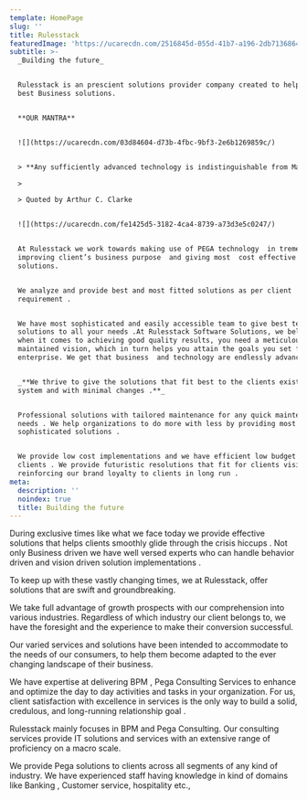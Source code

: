 ```yaml
---
template: HomePage
slug: ''
title: Rulesstack
featuredImage: 'https://ucarecdn.com/2516845d-055d-41b7-a196-2db713686415/'
subtitle: >-
  _Building the future_


  Rulesstack is an prescient solutions provider company created to help provide
  best Business solutions.


  **OUR MANTRA** 


  ![](https://ucarecdn.com/03d84604-d73b-4fbc-9bf3-2e6b1269859c/)


  > **Any sufficiently advanced technology is indistinguishable from Magic**

  >

  > Quoted by Arthur C. Clarke


  ![](https://ucarecdn.com/fe1425d5-3182-4ca4-8739-a73d3e5c0247/)


  At Rulesstack we work towards making use of PEGA technology  in tremendously
  improving client’s business purpose  and giving most  cost effective
  solutions.


  We analyze and provide best and most fitted solutions as per client
  requirement . 


  We have most sophisticated and easily accessible team to give best technical
  solutions to all your needs .At Rulesstack Software Solutions, we believe that
  when it comes to achieving good quality results, you need a meticulously
  maintained vision, which in turn helps you attain the goals you set for your
  enterprise. We get that business  and technology are endlessly advancing.


  _**We thrive to give the solutions that fit best to the clients existing
  system and with minimal changes .**_ 


  Professional solutions with tailored maintenance for any quick maintenance
  needs . We help organizations to do more with less by providing most
  sophisticated solutions .


  We provide low cost implementations and we have efficient low budget plans for
  clients . We provide futuristic resolutions that fit for clients vision board
  reinforcing our brand loyalty to clients in long run .
meta:
  description: ''
  noindex: true
  title: Building the future
---
```



During exclusive times like what we face today we provide effective solutions that helps clients smoothly glide through the crisis hiccups . Not only Business driven we have well versed experts who can handle behavior driven and vision driven solution implementations .  

To keep up with these vastly changing  times, we at Rulesstack, offer solutions that are swift  and groundbreaking. 

We take full advantage of growth prospects with our comprehension into various industries. Regardless of which industry our client belongs to, we have the foresight and the experience to make their conversion successful. 

Our varied services  and solutions have been intended to accommodate to the needs of our consumers, to help them become adapted to the ever changing  landscape of their business.

We have  expertise at delivering BPM , Pega Consulting Services to enhance and optimize the day to day activities and tasks  in your organization. For us, client satisfaction with excellence in services is the only way to build a solid, credulous, and long-running relationship goal . 

Rulesstack mainly focuses in BPM and Pega Consulting. Our consulting services  provide IT solutions and services with an extensive range of proficiency on a macro scale. 

We provide Pega solutions to clients across all segments of any kind of industry. We have experienced staff having knowledge in kind of domains like Banking , Customer service, hospitality etc.,
